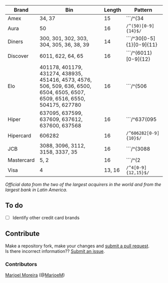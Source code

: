 | Brand      | Bin                                            | Length  | Pattern |
| ---------- | ---------------------------------------------- | ------- | ------- |
| Amex       | 34, 37                                         | 15      | ```/^(34|37)[0-9]{13}$/``` |
| Aura       | 50                                             | 16      | ```/^(50)[0-9]{14}$/``` |
| Diners     | 300, 301, 302, 303, 304, 305, 36, 38, 39       | 14      | ```/^30[0-5]{1}[0-9]{11}|(36|38|39)[0-9]{12}$/``` |
| Discover   | 6011, 622, 64, 65                              | 16      | ```/^(6011)[0-9]{12}|(622)[0-9]{13}|(64|65)[0-9]{14}$/``` |
| Elo        | 401178, 401179, 431274, 438935, 451416, 4573, 4576, 506, 509, 636, 6500, 6504, 6505, 6507, 6509, 6516, 6550, 504175, 627780 | 16 | ```/^(506|509|636)[0-9]{13}|(4573|4576|6500|6504|6505|6507|6509|6516|6550)[0-9]{12}|(401178|401179|431274|438935|451416|504175|627780)[0-9]{10}$/``` |
| Hiper      | 637095, 637599, 637609, 637612, 637600, 637568 | 16      | ```/^637(095|568|599|600|609|612)[0-9]{10}$/``` |
| Hipercard  | 606282                                         | 16      | ```/^606282[0-9]{10}$/``` |
| JCB        | 3088, 3096, 3112, 3158, 3337, 35               | 16      | ```/^(3088|3096|3112|3158|3337)[0-9]{12}|(35)[0-9]{14}$/``` |
| Mastercard | 5, 2                                           | 16      | ```/^(2|5)[0-9]{15}$/``` |
| Visa       | 4                                              | 13, 16  | ```/^4[0-9]{12,15}$/``` |

_Official data from the two of the largest acquirers in the world and from the largest bank in Latin America._

## To do
- [ ] Identify other credit card brands

## Contribute

Make a repository fork, make your changes and [submit a pull request](https://github.com/Marjoel/redepay-sdk-php "Click here to create a pull request").<br>
Is there incorrect information?? [Submit an issue](https://github.com/Marjoel/redepay-sdk-php/issues "Click here to create an issue").

### Contributors

[Marjoel Moreira](https://www.marjoel.com/ "Marjoel Moreira") (@[MarjoeM](https://www.twitter.com/MarjoelM "Twitter"))